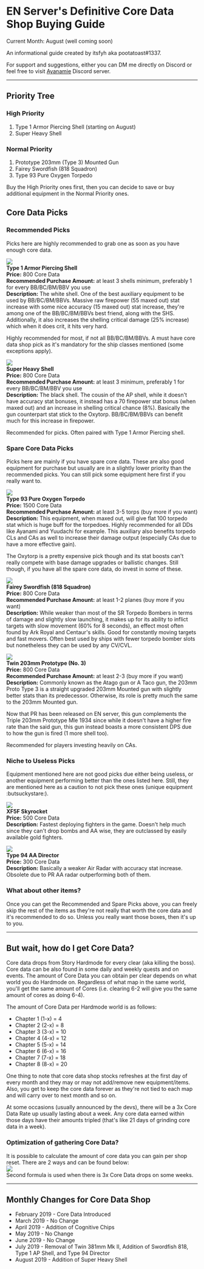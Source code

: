 # EN Server's Definitive Core Data Shop Buying Guide
Current Month: August (well coming soon)

An informational guide created by itsfyh aka pootatoast#1337.

For support and suggestions, either you can DM me directly on Discord or feel free to visit [Ayanamie](https://discord.gg/adhCXnn) Discord server.

---

## Priority Tree
### High Priority
1. Type 1 Armor Piercing Shell (starting on August)
2. Super Heavy Shell

### Normal Priority
1. Prototype 203mm (Type 3) Mounted Gun
2. Fairey Swordfish (818 Squadron)
3. Type 93 Pure Oxygen Torpedo

Buy the High Priority ones first, then you can decide to save or buy additional equipment in the Normal Priority ones.

## Core Data Picks
### Recommended Picks

Picks here are highly recommended to grab one as soon as you have enough core data.

![](/Resources/SR_Type_1_AP_Shell.png)<br>
__Type 1 Armor Piercing Shell__<br>
__Price:__ 800 Core Data<br>
__Recommended Purchase Amount:__ at least 3 shells minimum, preferably 1 for every BB/BC/BM/BBV you use<br>
__Description:__ The white shell. One of the best auxiliary equipment to be used by BB/BC/BM/BBVs. Massive raw firepower (55  maxed out) stat increase with some nice accuracy (15 maxed out) stat increase, they're among one of the BB/BC/BM/BBVs best friend, along with the SHS. Additionally, it also increases the shelling critical damage (25% increase) which when it does crit, it hits very hard.

Highly recommended for most, if not all BB/BC/BM/BBVs. A must have core data shop pick as it's mandatory for the ship classes mentioned (some exceptions apply).

![](/Resources/SR_Super_Heavy_Shell.png)<br>
__Super Heavy Shell__<br>
__Price:__ 800 Core Data<br>
__Recommended Purchase Amount:__ at least 3 minimum, preferably 1 for every BB/BC/BM/BBV you use<br>
__Description:__ The black shell. The cousin of the AP shell, while it doesn't have accuracy stat bonuses, it instead has a 70 firepower stat bonus (when maxed out) and an increase in shelling critical chance (8%). Basically the gun counterpart stat stick to the Oxytorp. BB/BC/BM/BBVs can benefit much for this increase in firepower.

Recommended for picks. Often paired with Type 1 Armor Piercing shell.

### Spare Core Data Picks
Picks here are mainly if you have spare core data. These are also good equipment for purchase but usually are in a slightly lower priority than the recommended picks. You can still pick some equipment here first if you really want to.

![](/Resources/UR_Type_93_Oxytorp.png)<br>
__Type 93 Pure Oxygen Torpedo__<br>
__Price:__ 1500 Core Data<br>
__Recommended Purchase Amount:__ at least 3-5 torps (buy more if you want)<br>
__Description:__ This equipment, when maxed out, will give flat 100 torpedo stat which is huge buff for the torpedoes. Highly recommended for all DDs like Ayanami and Yuudachi for example. This auxiliary also benefits torpedo CLs and CAs as well to increase their damage output (especially CAs due to have a more effective gain).

The Oxytorp is a pretty expensive pick though and its stat boosts can't really compete with base damage upgrades or ballistic changes. Still though, if you have all the spare core data, do invest in some of these.

![](/Resources/SR_Fairey_Swordfish_818.png)<br>
__Fairey Swordfish (818 Squadron)__<br>
__Price:__ 800 Core Data<br>
__Recommended Purchase Amount:__ at least 1-2 planes (buy more if you want)<br>
__Description:__ While weaker than most of the SR Torpedo Bombers in terms of damage and slightly slow launching, it makes up for its ability to inflict targets with slow movement (60% for 8 seconds), an effect most often found by Ark Royal and Centaur's skills. Good for constantly moving targets and fast movers. Often best used by ships with fewer torpedo bomber slots but nonetheless they can be used by any CV/CVL.

![](/Resources/SR_Twin_203mm_No_3_Prototype.png)<br>
__Twin 203mm Prototype (No. 3)__<br>
__Price:__ 800 Core Data<br>
__Recommended Purchase Amount:__ at least 2-3 (buy more if you want)<br>
__Description:__ Commonly known as the Atago gun or A Taco gun, the 203mm Proto Type 3 is a straight upgraded 203mm Mounted gun with slightly better stats than its predecessor. Otherwise, its role is pretty much the same to the 203mm Mounted gun.

Now that PR has been released on EN server, this gun complements the Triple 203mm Prototype Mle 1934 since while it doesn't have a higher fire rate than the said gun, this gun instead boasts a more consistent DPS due to how the gun is fired (1 more shell too).

Recommended for players investing heavily on CAs.

### Niche to Useless Picks
Equipment mentioned here are not good picks due either being useless, or another equipment performing better than the ones listed here. Still, they are mentioned here as a caution to not pick these ones (unique equipment :butsuckystare:).

![](/Resources/E_Grumman_XF5F_Skyrocket.png)<br>
__XF5F Skyrocket__<br>
__Price:__ 500 Core Data<br>
__Description:__ Fastest deploying fighters in the game. Doesn't help much since they can't drop bombs and AA wise, they are outclassed by easily available gold fighters.

![](/Resources/E_Type_94_Director.png)<br>
__Type 94 AA Director__<br>
__Price:__ 300 Core Data<br>
__Description:__ Basically a weaker Air Radar with accuracy stat increase. Obsolete due to PR AA radar outperforming both of them.


### What about other items?
Once you can get the Recommended and Spare Picks above, you can freely skip the rest of the items as they're not really that worth the core data and it's recommended to do so. Unless you really want those boxes, then it's up to you.

---

## But wait, how do I get Core Data?
Core data drops from Story Hardmode for every clear (aka killing the boss). Core data can be also found in some daily and weekly quests and on events. The amount of Core Data you can obtain per clear depends on what world you do Hardmode on. Regardless of what map in the same world, you'll get the same amount of Cores (i.e. clearing 6-2 will give you the same amount of cores as doing 6-4).

The amount of Core Data per Hardmode world is as follows:
- Chapter 1 (1-x) = 4
- Chapter 2 (2-x) = 8
- Chapter 3 (3-x) = 10
- Chapter 4 (4-x) = 12
- Chapter 5 (5-x) = 14
- Chapter 6 (6-x) = 16
- Chapter 7 (7-x) = 18
- Chapter 8 (8-x) = 20

One thing to note that core data shop stocks refreshes at the first day of every month and they may or may not add/remove new equipment/items. Also, you get to keep the core data forever as they're not tied to each map and will carry over to next month and so on.

At some occasions (usually announced by the devs), there will be a 3x Core Data Rate up usually lasting about a week. Any core data earned within those days have their amounts tripled (that's like 21 days of grinding core data in a week).

### Optimization of gathering Core Data?
It is possible to calculate the amount of core data you can gain per shop reset. There are 2 ways and can be found below:<br>
![](/Resources/Formulas/Core_Data_Formula.png)<br>
Second formula is used when there is 3x Core Data drops on some weeks.

---

## Monthly Changes for Core Data Shop
- February 2019 - Core Data Introduced
- March 2019 - No Change
- April 2019 - Addition of Cognitive Chips
- May 2019 - No Change
- June 2019 - No Change
- July 2019 - Removal of Twin 381mm Mk II, Addition of Swordfish 818, Type 1 AP Shell, and Type 94 Director
- August 2019 - Addition of Super Heavy Shell
